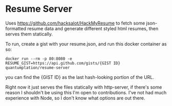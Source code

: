 Resume Server
=============

Uses https://github.com/hacksalot/HackMyResume to fetch some json-formatted resume data and generate different styled html resumes, then serves them statically.

To run, create a gist with your resume.json, and run this docker container as so:

    docker run --rm -p 80:8080 -e RESUME_GIST=https://api.github.com/gists/{GIST ID} quantumplation/resume-server

you can find the {GIST ID} as the last hash-looking portion of the URL.

Right now it just serves the files statically with http-server, if there's some reason I shouldn't be using this I'm open to contributions.  I've not had much experience with Node, so I don't know what options are out there.

